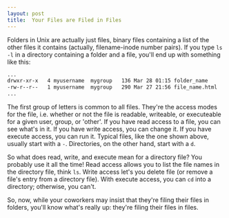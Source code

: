 ```yaml
---
layout: post
title:  Your Files are Filed in Files
---
```


Folders in Unix are actually just files, binary files containing a list of the other files it contains (actually, filename-inode number pairs).  If you type `ls -l` in a directory
containing a folder and a file, you'll end up with something like this:

```sh
...
drwxr-xr-x   4 myusername  mygroup   136 Mar 28 01:15 folder_name
-rw-r--r--   1 myusername  mygroup   290 Mar 27 21:56 file_name.html
...
```

The first group of letters is common to all files. They're the access modes for the file, i.e. whether or not the file is readable, writeable, or executeable for a
given user, group, or 'other'.  If you have read access to a file, you can see what's in it.  If you have write access, you can change it.  If you have execute access, you can run it.  Typical files, like the one shown above, usually
start with a `-`.  Directories, on the other hand, start with a `d`.

So what does read, write, and execute mean for a directory file?  You probably use
it all the time!  Read access allows you to list the file names in the directory file, think `ls`.  Write access let's you delete file (or remove a file's entry from a directory file).  With execute access, you can `cd` into a directory; otherwise, you can't.

So, now, while your coworkers may insist that they're filing their files in folders, you'll know what's really up: they're filing their files in files.
